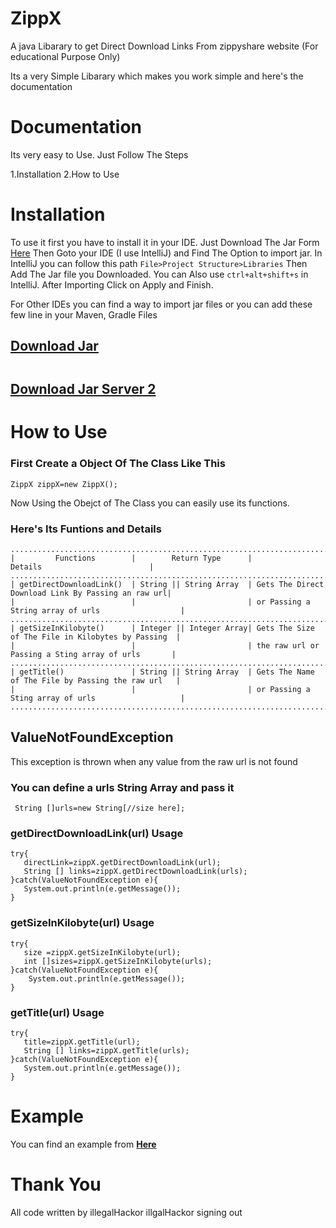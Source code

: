 # ZippX
A java Libarary to get Direct Download Links From zippyshare website (For educational Purpose Only)

Its a very Simple Libarary which makes you work simple and here's the documentation

# Documentation
Its very easy to Use. Just Follow The Steps

1.Installation
2.How to Use

<h1>Installation</h1>
 To use it first you have to install it in your IDE. Just Download The Jar Form <a href="https://github.com/illegalHackor/ZippX/blob/main/ZipX/out/artifacts/ZippX_jar/ZippX.jar">Here</a>
 Then Goto your IDE (I use IntelliJ) and Find The Option to import jar. In IntelliJ you can follow this path <code>File>Project Structure>Libraries</code> Then Add The Jar file you Downloaded. You can Also use <code>ctrl+alt+shift+s</code> in IntelliJ. After Importing Click on Apply and Finish.

For Other IDEs you can find a way to import jar files or you can add these few line in your Maven, Gradle Files

<a href="https://github.com/illegalHackor/ZippX/blob/main/ZipX/out/artifacts/ZippX_jar/ZippX.jar"><h2>Download Jar<h2></a>
	
<a href="https://minorfiles.ml/file/18"><h4>Download Jar Server 2</h4></a>	
	
	
	
<h1>How to Use</h1>

### First Create a Object Of The Class Like This
    ZippX zippX=new ZippX();
 
Now Using the Obejct of The Class you can easily use its functions.

### Here's Its Funtions and Details
    ...........................................................................................................
    |         Functions        |        Return Type      |                     Details                        |
    ...........................................................................................................
    | getDirectDownloadLink()  | String || String Array  | Gets The Direct Download Link By Passing an raw url|
    |                          |                         | or Passing a String array of urls                  |
    ...........................................................................................................
    | getSizeInKilobyte()      | Integer || Integer Array| Gets The Size of The File in Kilobytes by Passing  |
    |                          |                         | the raw url or Passing a Sting array of urls       |
    ...........................................................................................................
    | getTitle()               | String || String Array  | Gets The Name of The File by Passing the raw url   |
    |                          |                         | or Passing a Sting array of urls                   |
    ...........................................................................................................
 
<h2>ValueNotFoundException</h2>
This exception is thrown when any value from the raw url is not found

### You can define a urls String Array and pass it
     String []urls=new String[//size here];
     
### getDirectDownloadLink(url) Usage
    try{
       directLink=zippX.getDirectDownloadLink(url);
       String [] links=zippX.getDirectDownloadLink(urls);
    }catch(ValueNotFoundException e){
       System.out.println(e.getMessage());
    }
    
    
### getSizeInKilobyte(url) Usage
    try{
       size =zippX.getSizeInKilobyte(url);
       int []sizes=zippX.getSizeInKilobyte(urls);
    }catch(ValueNotFoundException e){
        System.out.println(e.getMessage());
    } 
    
    
### getTitle(url) Usage
    try{
       title=zippX.getTitle(url);
       String [] links=zippX.getTitle(urls);
    }catch(ValueNotFoundException e){
       System.out.println(e.getMessage());
    }
    
    
<h1>Example</h1>
You can find an example from <a href="https://github.com/illegalHackor/ZippX/blob/main/ZipX/Example/Main.java"><strong>Here</strong></a>


<h1>Thank You</h1>
All code written by illegalHackor
illgalHackor signing out 
